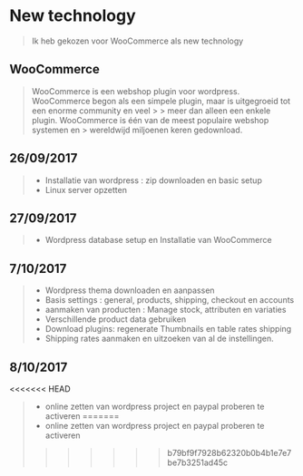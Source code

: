 # New technology

> Ik heb gekozen voor WooCommerce als new technology

## WooCommerce


> WooCommerce is een webshop plugin voor wordpress.
> WooCommerce begon als een simpele plugin, maar is uitgegroeid tot een enorme community en veel > > meer dan alleen een enkele plugin. WooCommerce is één van de meest populaire webshop systemen en > wereldwijd miljoenen keren gedownload.

## 26/09/2017

> * Installatie van wordpress : zip downloaden en basic setup
> * Linux server opzetten

## 27/09/2017

> * Wordpress database setup en Installatie van WooCommerce

## 7/10/2017

> * Wordpress thema downloaden en aanpassen
> * Basis settings : general, products, shipping, checkout en accounts
> * aanmaken van producten : Manage stock, attributen en variaties
> * Verschillende product data gebruiken
> * Download plugins: regenerate Thumbnails en table rates shipping
> * Shipping rates aanmaken en uitzoeken van al de instellingen.

## 8/10/2017

<<<<<<< HEAD
> * online zetten van wordpress project en paypal proberen te activeren
=======
> * online zetten van wordpress project en paypal proberen te activeren
>>>>>>> b79bf9f7928b62320b0b4b1e7e7be7b3251ad45c
